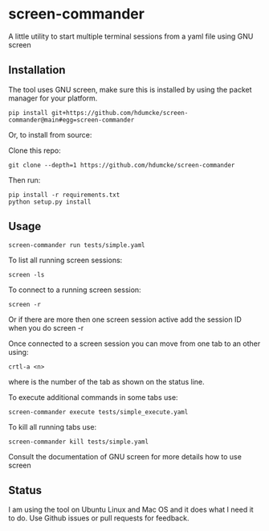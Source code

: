 # screen-commander

A little utility to start multiple terminal sessions from a yaml file using GNU screen

## Installation

The tool uses GNU screen, make sure this is installed by using the packet manager for your platform.

```
pip install git+https://github.com/hdumcke/screen-commander@main#egg=screen-commander
```

Or, to install from source:


Clone this repo:

```
git clone --depth=1 https://github.com/hdumcke/screen-commander
```


Then run:
```
pip install -r requirements.txt
python setup.py install
```

## Usage

```
screen-commander run tests/simple.yaml
```

To list all running screen sessions:

```
screen -ls
```

To connect to a running screen session:

```
screen -r
```

Or if there are more then one screen session active add the session ID when you do screen -r

Once connected to a screen session you can move from one tab to an other using:

```
crtl-a <n>
```

where <n> is the number of the tab as shown on the status line.

To execute additional commands in some tabs use:

```
screen-commander execute tests/simple_execute.yaml
```

To kill all running tabs use:

```
screen-commander kill tests/simple.yaml
```

Consult the documentation of GNU screen for more details how to use screen

## Status

I am using the tool on Ubuntu Linux and Mac OS and it does what I need it to do. Use Github issues or pull requests for feedback.
